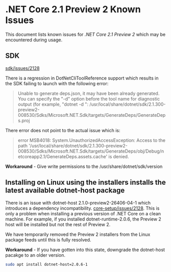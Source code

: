 # .NET Core 2.1 Preview 2 Known Issues

This document lists known issues for *.NET Core 2.1 Preview 2* which may be encountered during usage.

## SDK

[sdk/issues/2128](https://github.com/dotnet/sdk/issues/2128)

There is a regression in DotNetCliToolReference support which results in the SDK failing to launch with the following error:

> Unable to generate deps.json, it may have been already generated. You can specify the "-d" option before the tool name for diagnostic output (for example, "dotnet -d ": /usr/local/share/dotnet/sdk/2.1.300-preview2-008530/Sdks/Microsoft.NET.Sdk/targets/GenerateDeps/GenerateDeps.proj

There error does not point to the actual issue which is:

> error MSB4018: System.UnauthorizedAccessException: Access to the path '/usr/local/share/dotnet/sdk/2.1.300-preview2-008530/Sdks/Microsoft.NET.Sdk/targets/GenerateDeps/obj/Debug/netcoreapp2.1/GenerateDeps.assets.cache' is denied.

**Workaround** - Give write permissions to the /usr/share/dotnet/sdk/version

## Installing on Linux using the installers installs the latest available dotnet-host package

There is an issue with dotnet-host 2.1.0-preview2-26406-04-1 which introduces a dependency incompatibility. [core-setup/issues/2128](https://github.com/dotnet/core-setup/issues/4007). This is only a problem when installing a previous version of .NET Core on a clean machine. For example, if you installed dotnet-runtime-2.0.6, the Preview 2 host will be installed but not the rest of Preview 2.

We have temporarily removed the Preview 2 installers from the Linux package feeds until this is fully resolved.

**Workaround** - If you have gotten into this state, downgrade the dotnet-host pacakge to an older version.

```bash
sudo apt install dotnet-host=2.0.6-1
```